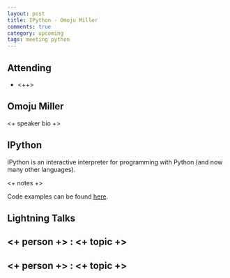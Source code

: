 ```yaml
---
layout: post
title: IPython - Omoju Miller
comments: true
category: upcoming
tags: meeting python
---
```



## Attending

- <++>


## Omoju Miller

<+ speaker bio +>


## IPython

IPython is an interactive interpreter for programming with Python (and now many
other languages).

<+ notes +>

Code examples can be found [here][code].

## Lightning Talks

## <+ person +> : <+ topic +>

## <+ person +> : <+ topic +>


[code]: https://github.com/thehackerwithin/berkeley/tree/master/topic "Code Examples"
